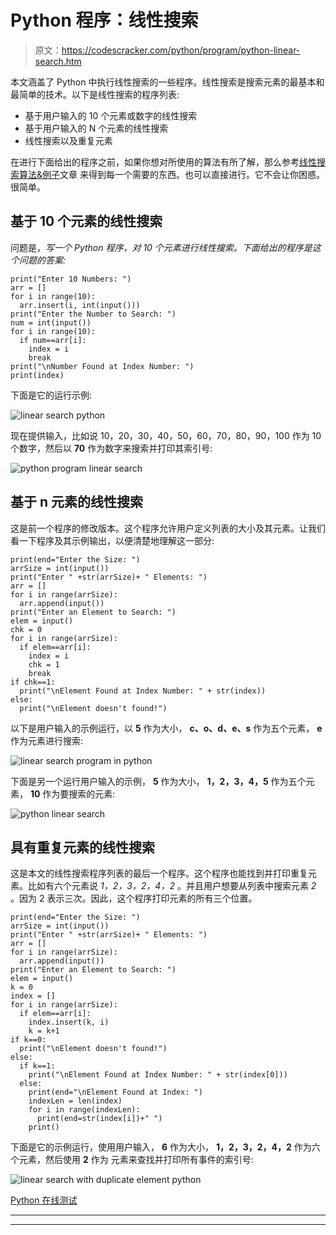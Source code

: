 # Python 程序：线性搜索

> 原文：<https://codescracker.com/python/program/python-linear-search.htm>

本文涵盖了 Python 中执行线性搜索的一些程序。线性搜索是搜索元素的最基本和最简单的技术。以下是线性搜索的程序列表:

*   基于用户输入的 10 个元素或数字的线性搜索
*   基于用户输入的 N 个元素的线性搜索
*   线性搜索以及重复元素

在进行下面给出的程序之前，如果你想对所使用的算法有所了解，那么参考[线性搜索算法&例子](/computer-fundamental/linear-search.htm)文章 来得到每一个需要的东西。也可以直接进行。它不会让你困惑。很简单。

## 基于 10 个元素的线性搜索

问题是，*写一个 Python 程序，对 10 个元素进行线性搜索。下面给出的程序是这个问题的答案:*

```
print("Enter 10 Numbers: ")
arr = []
for i in range(10):
  arr.insert(i, int(input()))
print("Enter the Number to Search: ")
num = int(input())
for i in range(10):
  if num==arr[i]:
    index = i
    break
print("\nNumber Found at Index Number: ")
print(index)
```

下面是它的运行示例:

![linear search python](img/735d4e1faa37b54aa688e096d507b978.png)

现在提供输入，比如说 10，20，30，40，50，60，70，80，90，100 作为 10 个数字，然后以 **70** 作为数字来搜索并打印其索引号:

![python program linear search](img/17762cef4d44eb8c80a4c613e824b631.png)

## 基于 n 元素的线性搜索

这是前一个程序的修改版本。这个程序允许用户定义列表的大小及其元素。让我们看一下程序及其示例输出，以便清楚地理解这一部分:

```
print(end="Enter the Size: ")
arrSize = int(input())
print("Enter " +str(arrSize)+ " Elements: ")
arr = []
for i in range(arrSize):
  arr.append(input())
print("Enter an Element to Search: ")
elem = input()
chk = 0
for i in range(arrSize):
  if elem==arr[i]:
    index = i
    chk = 1
    break
if chk==1:
  print("\nElement Found at Index Number: " + str(index))
else:
  print("\nElement doesn't found!")
```

以下是用户输入的示例运行，以 **5** 作为大小， **c、o、d、e、s** 作为五个元素， **e** 作为元素进行搜索:

![linear search program in python](img/94394e11bdf0c83a054a842756a9839b.png)

下面是另一个运行用户输入的示例， **5** 作为大小， **1，2，3，4，5** 作为五个元素， **10** 作为要搜索的元素:

![python linear search](img/2cb0cf050d707cc65d47225d1b3717ca.png)

## 具有重复元素的线性搜索

这是本文的线性搜索程序列表的最后一个程序。这个程序也能找到并打印重复元素。比如有六个元素说 *1，2，3，2，4，2* 。并且用户想要从列表中搜索元素 *2* 。因为 2 表示三次。因此，这个程序打印元素的所有三个位置。

```
print(end="Enter the Size: ")
arrSize = int(input())
print("Enter " +str(arrSize)+ " Elements: ")
arr = []
for i in range(arrSize):
  arr.append(input())
print("Enter an Element to Search: ")
elem = input()
k = 0
index = []
for i in range(arrSize):
  if elem==arr[i]:
    index.insert(k, i)
    k = k+1
if k==0:
  print("\nElement doesn't found!")
else:
  if k==1:
    print("\nElement Found at Index Number: " + str(index[0]))
  else:
    print(end="\nElement Found at Index: ")
    indexLen = len(index)
    for i in range(indexLen):
      print(end=str(index[i])+" ")
    print()
```

下面是它的示例运行，使用用户输入， **6** 作为大小， **1，2，3，2，4，2** 作为六个元素，然后使用 **2** 作为 元素来查找并打印所有事件的索引号:

![linear search with duplicate element python](img/9ce83fc0e36b46cd16637f0066480f4d.png)

[Python 在线测试](/exam/showtest.php?subid=10)

* * *

* * *